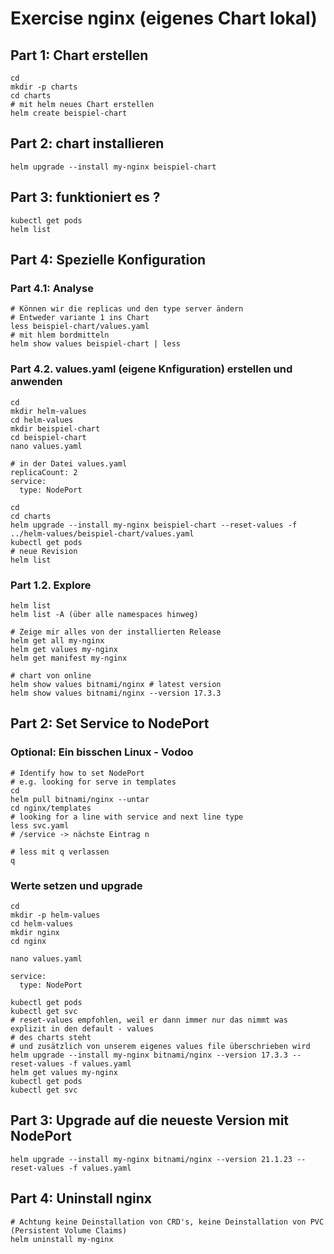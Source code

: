 # Exercise nginx (eigenes Chart lokal)

## Part 1: Chart erstellen 

```
cd
mkdir -p charts
cd charts
# mit helm neues Chart erstellen
helm create beispiel-chart
``` 

## Part 2: chart installieren 

```
helm upgrade --install my-nginx beispiel-chart
```

## Part 3: funktioniert es ?

```
kubectl get pods
helm list
```

## Part 4: Spezielle Konfiguration 

### Part 4.1: Analyse 

```
# Können wir die replicas und den type server ändern
# Entweder variante 1 ins Chart
less beispiel-chart/values.yaml
# mit hlem bordmitteln
helm show values beispiel-chart | less
```

### Part 4.2. values.yaml  (eigene Knfiguration) erstellen und anwenden 

```
cd
mkdir helm-values
cd helm-values
mkdir beispiel-chart
cd beispiel-chart
nano values.yaml
```

```
# in der Datei values.yaml
replicaCount: 2
service:
  type: NodePort
```

```
cd
cd charts
helm upgrade --install my-nginx beispiel-chart --reset-values -f ../helm-values/beispiel-chart/values.yaml
kubectl get pods
# neue Revision 
helm list 
```



### Part 1.2. Explore 

```
helm list
helm list -A (über alle namespaces hinweg)
```

```
# Zeige mir alles von der installierten Release 
helm get all my-nginx 
helm get values my-nginx 
helm get manifest my-nginx
```

```
# chart von online
helm show values bitnami/nginx # latest version 
helm show values bitnami/nginx --version 17.3.3

```


## Part 2: Set Service to NodePort 

### Optional: Ein bisschen Linux - Vodoo 

```
# Identify how to set NodePort
# e.g. looking for serve in templates
cd
helm pull bitnami/nginx --untar
cd nginx/templates
# looking for a line with service and next line type
less svc.yaml
# /service -> nächste Eintrag n 
```

```
# less mit q verlassen
q
```

### Werte setzen und upgrade 

```
cd 
mkdir -p helm-values
cd helm-values
mkdir nginx
cd nginx
```

```
nano values.yaml
```

```
service:
  type: NodePort
```

```
kubectl get pods
kubectl get svc
# reset-values empfohlen, weil er dann immer nur das nimmt was explizit in den default - values
# des charts steht
# und zusätzlich von unserem eigenes values file überschrieben wird 
helm upgrade --install my-nginx bitnami/nginx --version 17.3.3 --reset-values -f values.yaml
helm get values my-nginx 
kubectl get pods
kubectl get svc 
```

## Part 3: Upgrade auf die neueste Version mit NodePort 


```
helm upgrade --install my-nginx bitnami/nginx --version 21.1.23 --reset-values -f values.yaml
```

## Part 4: Uninstall nginx 

```
# Achtung keine Deinstallation von CRD's, keine Deinstallation von PVC (Persistent Volume Claims) 
helm uninstall my-nginx 
```
